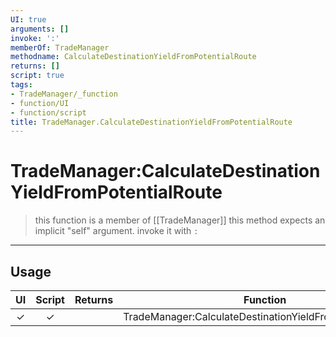 ```yaml
---
UI: true
arguments: []
invoke: ':'
memberOf: TradeManager
methodname: CalculateDestinationYieldFromPotentialRoute
returns: []
script: true
tags:
- TradeManager/_function
- function/UI
- function/script
title: TradeManager.CalculateDestinationYieldFromPotentialRoute
---
```

# TradeManager:CalculateDestinationYieldFromPotentialRoute
> this function is a member of [[TradeManager]]
> this method expects an implicit "self" argument. invoke it with `:`
-----
## Usage
|  UI | Script | Returns | Function | Arguments |
|:---:|:------:|-------:|:--------:|:---------|
|✓|✓||TradeManager:CalculateDestinationYieldFromPotentialRoute||
